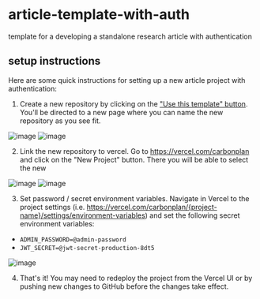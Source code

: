 # article-template-with-auth

template for a developing a standalone research article with authentication

## setup instructions

Here are some quick instructions for setting up a new article project with authentication:

1. Create a new repository by clicking on the ["Use this template" button](https://github.com/carbonplan/article-template-with-auth/generate). You'll be directed to a new page where you can name the new repository as you see fit.

![image](https://user-images.githubusercontent.com/2443309/110889698-8229f500-82a3-11eb-840a-37c5bd892992.png)
![image](https://user-images.githubusercontent.com/2443309/110890109-40e61500-82a4-11eb-8a4c-d31c864ceb22.png)

2. Link the new repository to vercel. Go to https://vercel.com/carbonplan and click on the "New Project" button. There you will be able to select the new 

![image](https://user-images.githubusercontent.com/2443309/110889957-fa90b600-82a3-11eb-9404-3fce90248bd7.png)
![image](https://user-images.githubusercontent.com/2443309/110890058-2744cd80-82a4-11eb-828b-37aeb181b426.png)

3. Set password / secret environment variables. Navigate in Vercel to the project settings (i.e. https://vercel.com/carbonplan/{project-name}/settings/environment-variables) and set the following secret environment variables:
  - `ADMIN_PASSWORD=@admin-password`
  - `JWT_SECRET=@jwt-secret-production-8dt5`

![image](https://user-images.githubusercontent.com/2443309/110890326-aa662380-82a4-11eb-8b0f-63611352436b.png)

4. That's it! You may need to redeploy the project from the Vercel UI or by pushing new changes to GitHub before the changes take effect.
